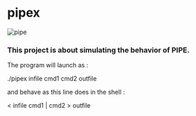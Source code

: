 # pipex

<!DOCTYPE html>
<html>

<img src="https://i.stack.imgur.com/7dtsi.png" alt="pipe">

<h3>This project is about simulating the behavior of PIPE.</h3> 

The program will launch as :

./pipex infile cmd1 cmd2 outfile
  
and behave as this line does in the shell :

< infile cmd1 | cmd2 > outfile

<html>
